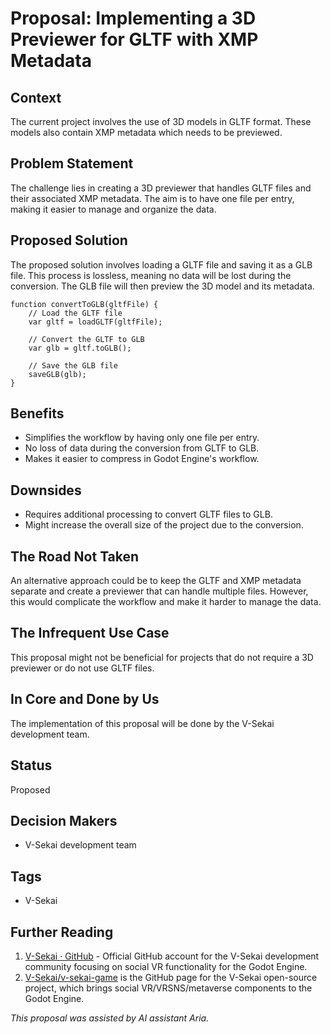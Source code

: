 # Proposal: Implementing a 3D Previewer for GLTF with XMP Metadata

## Context

The current project involves the use of 3D models in GLTF format. These models also contain XMP metadata which needs to be previewed.

## Problem Statement

The challenge lies in creating a 3D previewer that handles GLTF files and their associated XMP metadata. The aim is to have one file per entry, making it easier to manage and organize the data.

## Proposed Solution

The proposed solution involves loading a GLTF file and saving it as a GLB file. This process is lossless, meaning no data will be lost during the conversion. The GLB file will then preview the 3D model and its metadata.

```pseudo
function convertToGLB(gltfFile) {
    // Load the GLTF file
    var gltf = loadGLTF(gltfFile);

    // Convert the GLTF to GLB
    var glb = gltf.toGLB();

    // Save the GLB file
    saveGLB(glb);
}
```

## Benefits

- Simplifies the workflow by having only one file per entry.
- No loss of data during the conversion from GLTF to GLB.
- Makes it easier to compress in Godot Engine's workflow.

## Downsides

- Requires additional processing to convert GLTF files to GLB.
- Might increase the overall size of the project due to the conversion.

## The Road Not Taken

An alternative approach could be to keep the GLTF and XMP metadata separate and create a previewer that can handle multiple files. However, this would complicate the workflow and make it harder to manage the data.

## The Infrequent Use Case

This proposal might not be beneficial for projects that do not require a 3D previewer or do not use GLTF files.

## In Core and Done by Us

The implementation of this proposal will be done by the V-Sekai development team.

## Status

Proposed

## Decision Makers

- V-Sekai development team

## Tags

- V-Sekai

## Further Reading

1. [V-Sekai · GitHub](https://github.com/v-sekai) - Official GitHub account for the V-Sekai development community focusing on social VR functionality for the Godot Engine.
2. [V-Sekai/v-sekai-game](https://github.com/v-sekai/v-sekai-game) is the GitHub page for the V-Sekai open-source project, which brings social VR/VRSNS/metaverse components to the Godot Engine.

_This proposal was assisted by AI assistant Aria._
